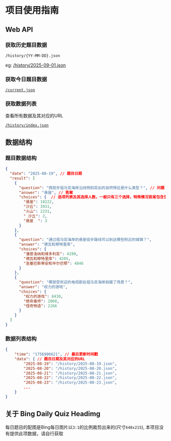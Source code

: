 # 项目使用指南

## Web API

### 获取历史题目数据
`/history/{YY-MM-DD}.json`

eg: [/history/2025-09-01.json](history/2025-09-01.json)

### 获取今日题目数据
[`/current.json`](current.json)

### 获取数据列表
查看所有数据及其对应的URL

[`/history/index.json`](history/index.json)

## 数据结构

### 题目数据结构
```json
{
  "date": "2025-08-19", // 题目日期
  "result": [
    {
      "question": "西班牙祖马亚海岸沿线特别突出的自然特征是什么类型？", // 问题
      "answer": "悬崖", // 答案
      "choices": {  // 选项列表及其选择人数，一般只有三个选择，特殊情况首尾包含空白字符
        "悬崖": 10222,
        "沙丘": 3931,
        "火山": 2231,
        " 沙丘": 2,
        "悬崖  ": 3
      }
    },
    {
      "question": "通过祖马亚海岸的悬崖徒步路线可以到达哪些附近的城镇？",
      "answer": "德瓦和穆特里库",
      "choices": {
        "潘普洛纳和维多利亚": 4190,
        "德瓦和穆特里库": 4205,
        "圣塞巴斯蒂安和毕尔巴鄂": 4846
      }
    },
    {
      "question": "哪部受欢迎的电视剧在祖马亚海岸拍摄了场景？",
      "answer": "权力的游戏",
      "choices": {
        "权力的游戏": 8430,
        "绝命毒师": 2060,
        "怪奇物语": 2266
      }
    }
  ]
}
```

### 数据列表结构
```json
{
    "time": "1756906621", // 最后更新时间戳
    "data": { // 题目日期及其对应的URL
        "2025-08-19": "/history/2025-08-19.json",
        "2025-08-20": "/history/2025-08-20.json",
        "2025-08-21": "/history/2025-08-21.json",
        "2025-08-22": "/history/2025-08-22.json",
        "2025-08-23": "/history/2025-08-23.json",
        ...
    }
}
```

## 关于 Bing Daily Quiz Headimg
每日题目的配图是Bing每日图片以`3:1`的比例裁剪出来的(尺寸`648x215`), 本项目没有提供此项数据，请自行获取
